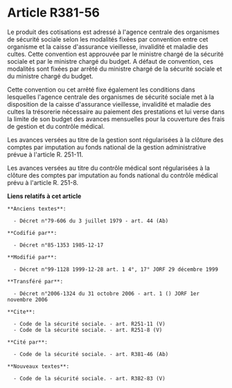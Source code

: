 # Article R381-56

Le produit des cotisations est adressé à l'agence centrale des organismes de sécurité sociale selon les modalités fixées par
convention entre cet organisme et la caisse d'assurance vieillesse, invalidité et maladie des cultes. Cette convention est
approuvée par le ministre chargé de la sécurité sociale et par le ministre chargé du budget. A défaut de convention, ces
modalités sont fixées par arrêté du ministre chargé de la sécurité sociale et du ministre chargé du budget. 

Cette convention ou cet arrêté fixe également les conditions dans lesquelles l'agence centrale des organismes de sécurité
sociale met   à la disposition de la caisse d'assurance vieillesse, invalidité et maladie des cultes la trésorerie nécessaire
au paiement des prestations et lui verse dans la limite de son budget des avances mensuelles pour la couverture des frais de
gestion et du contrôle médical. 

Les avances versées au titre de la gestion sont régularisées à la clôture des comptes par imputation au fonds national de la
gestion administrative prévue à l'article R. 251-11. 

Les avances versées au titre du contrôle médical sont régularisées à la clôture des comptes par imputation au fonds national
du contrôle médical prévu à l'article R. 251-8.

**Liens relatifs à cet article**

	**Anciens textes**:

	  - Décret n°79-606 du 3 juillet 1979 - art. 44 (Ab)

	**Codifié par**:

	  - Décret n°85-1353 1985-12-17

	**Modifié par**:

	  - Décret n°99-1128 1999-12-28 art. 1 4°, 17° JORF 29 décembre 1999

	**Transféré par**:

	  - Décret n°2006-1324 du 31 octobre 2006 - art. 1 () JORF 1er novembre 2006

	**Cite**:

	  - Code de la sécurité sociale. - art. R251-11 (V)
	  - Code de la sécurité sociale. - art. R251-8 (V)

	**Cité par**:

	  - Code de la sécurité sociale. - art. R381-46 (Ab)

	**Nouveaux textes**:

	  - Code de la sécurité sociale. - art. R382-83 (V)
